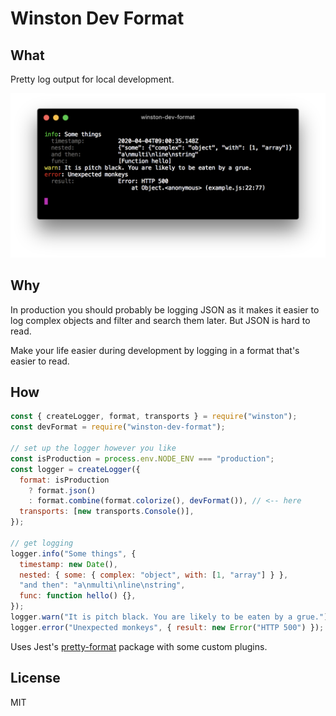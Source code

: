 # Winston Dev Format

## What

Pretty log output for local development.

![Logger terminal output](./screenshot.png)

## Why

In production you should probably be logging JSON as it makes it easier
to log complex objects and filter and search them later. But JSON is hard to read.

Make your life easier during development by logging in a format that's easier to read.

## How

```js
const { createLogger, format, transports } = require("winston");
const devFormat = require("winston-dev-format");

// set up the logger however you like
const isProduction = process.env.NODE_ENV === "production";
const logger = createLogger({
  format: isProduction
    ? format.json()
    : format.combine(format.colorize(), devFormat()), // <-- here
  transports: [new transports.Console()],
});

// get logging
logger.info("Some things", {
  timestamp: new Date(),
  nested: { some: { complex: "object", with: [1, "array"] } },
  "and then": "a\nmulti\nline\nstring",
  func: function hello() {},
});
logger.warn("It is pitch black. You are likely to be eaten by a grue.");
logger.error("Unexpected monkeys", { result: new Error("HTTP 500") });
```

Uses Jest's [pretty-format](https://www.npmjs.com/package/pretty-format) package with some custom plugins.

## License

MIT

